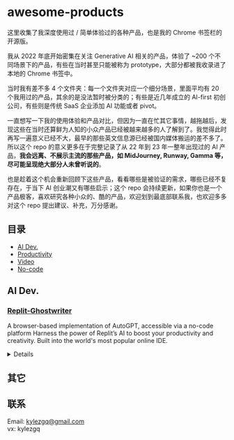 # awesome-products
这里收集了我深度使用过 / 简单体验过的各种产品，也是我的 Chrome 书签栏的开源版。

我从 2022 年底开始密集在关注 Generative AI 相关的产品，体验了 ~200 个不同场景下的产品，有些在当时甚至只能被称为 prototype，大部分都被我收录进了本地的 Chrome 书签中。

当时我有差不多 4 个文件夹：每一个文件夹对应一个细分场景，里面平均有 20 个我用过的产品，其余的是没法暂时被分类的；有些是近几年成立的 AI-first 初创公司，有些则是传统 SaaS 企业添加 AI 功能或者 pivot。

一直想写一下我的使用体验和产品对比，但因为一直在忙其它事情，越拖越后，发现这些在当时还算鲜为人知的小众产品已经被越来越多的人了解到了。我觉得此时再写一遍意义已经不大，最早的那些英文信息源已经被国内媒体搬运的差不多了。所以这个 repo 的意义更多在于完整记录了从 22 年到 23 年一整年出现过的 AI 产品，**我会远离、不展示主流的那些产品，如 MidJourney, Runway, Gamma 等，尽可能呈现绝大部分人未曾听说的**。

也是趁着这个机会重新回顾下这些产品，看看哪些是被验证的需求，哪些已经不复存在，于当下 AI 创业潮又有哪些启示；这个 repo 会持续更新，如果你也是一个产品极客，喜欢研究各种小众的、酷的产品，欢迎划到最底部联系我，也欢迎多多对这个 repo 提出建议、补充，万分感谢。


## 目录
- [AI Dev.](#-AI-Dev.)
- [Productivity](#-Productivity)
- [Video](#-AI-Video)
- [No-code](#-No-code)


## AI Dev.
### [Replit-Ghostwriter](https://replit.com/site/ghostwriter)
A browser-based implementation of AutoGPT, accessible via a no-code platform
Harness the power of Replit’s AI to boost your productivity and creativity. Built into the world's most popular online IDE.
<details>

- A no-code platform
- xxx

#### Links
- [Documentation](https://docs.reworkd.ai/)
- [Website](https://agentgpt.reworkd.ai/)
- [GitHub](https://github.com/reworkd/AgentGPT)
</details>




## 其它

## 联系
Email: kylezgq@gmail.com  
vx: kylezgq
